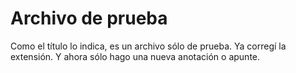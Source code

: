 # Archivo de prueba 

Como el título lo indica, es un archivo sólo de prueba.
Ya corregí la extensión.
Y ahora sólo hago una nueva anotación o apunte.
